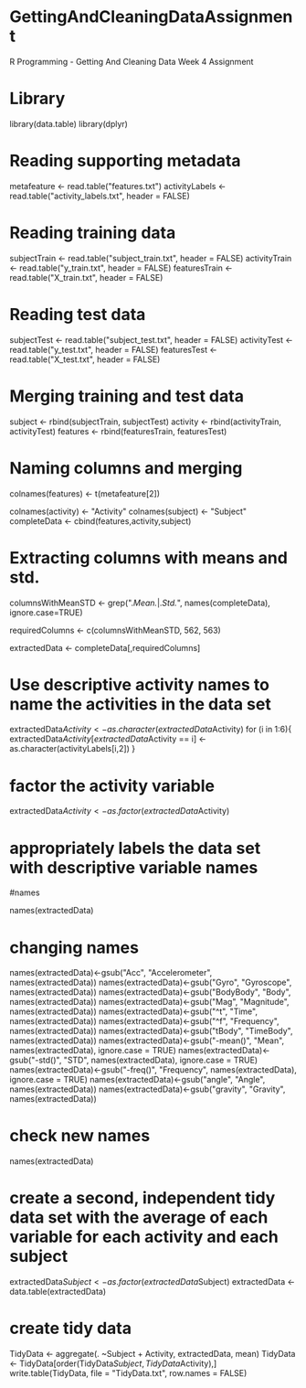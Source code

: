 # GettingAndCleaningDataAssignment
R Programming - Getting And Cleaning Data Week 4 Assignment 

# Library 

library(data.table)
library(dplyr)

# Reading supporting metadata 

metafeature <- read.table("features.txt")
activityLabels <- read.table("activity_labels.txt", header = FALSE)

# Reading training data 

subjectTrain <- read.table("subject_train.txt", header = FALSE)
activityTrain <- read.table("y_train.txt", header = FALSE)
featuresTrain <- read.table("X_train.txt", header = FALSE)

# Reading test data 

subjectTest <- read.table("subject_test.txt", header = FALSE)
activityTest <- read.table("y_test.txt", header = FALSE)
featuresTest <- read.table("X_test.txt", header = FALSE)

# Merging training and test data 

subject <- rbind(subjectTrain, subjectTest)
activity <- rbind(activityTrain, activityTest)
features <- rbind(featuresTrain, featuresTest)

# Naming columns and merging

colnames(features) <- t(metafeature[2])

colnames(activity) <- "Activity"
colnames(subject) <- "Subject"
completeData <- cbind(features,activity,subject)


# Extracting columns with means and std. 

columnsWithMeanSTD <- grep(".*Mean.*|.*Std.*", names(completeData), ignore.case=TRUE)

requiredColumns <- c(columnsWithMeanSTD, 562, 563)

extractedData <- completeData[,requiredColumns]

# Use descriptive activity names to name the activities in the data set

extractedData$Activity <- as.character(extractedData$Activity)
for (i in 1:6){
  extractedData$Activity[extractedData$Activity == i] <- as.character(activityLabels[i,2])
}


# factor the activity variable 

extractedData$Activity <- as.factor(extractedData$Activity)

# appropriately labels the data set with descriptive variable names

  #names
  
names(extractedData)

# changing names
names(extractedData)<-gsub("Acc", "Accelerometer", names(extractedData))
names(extractedData)<-gsub("Gyro", "Gyroscope", names(extractedData))
names(extractedData)<-gsub("BodyBody", "Body", names(extractedData))
names(extractedData)<-gsub("Mag", "Magnitude", names(extractedData))
names(extractedData)<-gsub("^t", "Time", names(extractedData))
names(extractedData)<-gsub("^f", "Frequency", names(extractedData))
names(extractedData)<-gsub("tBody", "TimeBody", names(extractedData))
names(extractedData)<-gsub("-mean()", "Mean", names(extractedData), ignore.case = TRUE)
names(extractedData)<-gsub("-std()", "STD", names(extractedData), ignore.case = TRUE)
names(extractedData)<-gsub("-freq()", "Frequency", names(extractedData), ignore.case = TRUE)
names(extractedData)<-gsub("angle", "Angle", names(extractedData))
names(extractedData)<-gsub("gravity", "Gravity", names(extractedData))

# check new names 

names(extractedData)

# create a second, independent tidy data set with the average of each variable for each activity and each subject

extractedData$Subject <- as.factor(extractedData$Subject)
extractedData <- data.table(extractedData)

# create tidy data

TidyData <- aggregate(. ~Subject + Activity, extractedData, mean)
TidyData <- TidyData[order(TidyData$Subject,TidyData$Activity),]
write.table(TidyData, file = "TidyData.txt", row.names = FALSE)

